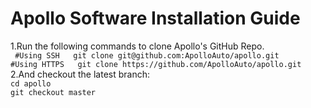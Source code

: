 # Apollo Software Installation Guide
1.Run the following commands to clone Apollo's GitHub Repo.  
 ` #Using SSH  
  git clone git@github.com:ApolloAuto/apollo.git`   
  `#Using HTTPS  
  git clone https://github.com/ApolloAuto/apollo.git`  
2.And checkout the latest branch:  
`cd apollo`    
`git checkout master`  
